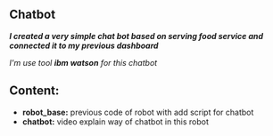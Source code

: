 ## Chatbot

**_I created a very simple chat bot based on serving food service and connected it to my previous dashboard_**

_I'm use tool **ibm watson** for this chatbot_

## Content:

* **robot_base:** previous code of robot with add script for chatbot 
* **chatbot:** video explain way of chatbot in this robot
